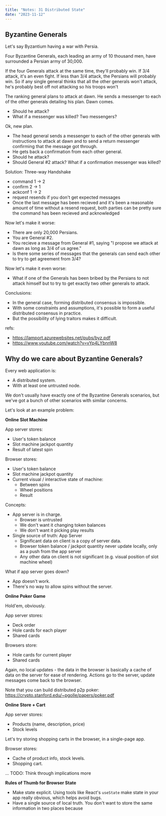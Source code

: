 ```yaml
---
title: "Notes: 31 Distributed State"
date: "2023-11-12"
---
```


## Byzantine Generals

Let's say Byzantium having a war with Persia.

Four Byzantine Generals, each leading an army of 10 thousand men, have
surrounded a Persian army of 30,000.

If the four Generals attack at the same time, they'll probably win. If
3/4 attack, it's an even fight. If less than 3/4 attack, the Persians
will probably win. So if any single general thinks that all the other
generals won't attack, he's probably best off not attacking so his troops won't 

The ranking general plans to attack at dawn. He sends a messenger to
each of the other generals detailing his plan. Dawn comes. 

 - Should he attack?
 - What if a messenger was killed? Two messengers?

Ok, new plan.

 - The head general sends a messenger to each of the other generals with
   instructions to attack at dawn and to send a return messenger
   confirming that the message got through.
 - He gets back a confirmation from each other general.
 - Should he attack?
 - Should General #2 attack? What if a confirmation messenger was killed?

Solution: Three-way Handshake

 - command 1 -> 2
 - confirm 2 -> 1
 - ackconf 1 -> 2
 - request resends if you don't get expected messages
 - Once the last message has been recieved and it's been a reasonable
   amount of time without a resend request, both parties can be pretty sure
   the command has been recieved and acknowledged

Now let's make it worse:

 - There are only 20,000 Persians.
 - You are General #2.
 - You recieve a message from General #1, saying "I propose we attack
   at dawn as long as 3/4 of us agree."
 - Is there some series of messages that the generals can send each other
   to try to get agreement from 3/4?
 
Now let's make it even worse:

 - What if one of the Generals has been bribed by the Persians to not
   attack himself but to try to get exactly two other generals to attack.

Conclusions:

 - In the general case, forming distributed consensus is impossible.
 - With some constraints and assumptions, it's possible to form a
   useful distributed consensus in practice.
 - But the possibility of lying traitors makes it difficult.

refs: 

 - https://lamport.azurewebsites.net/pubs/byz.pdf
 - https://www.youtube.com/watch?v=vYp4LYbnnW8

## Why do we care about Byzantine Generals?

Every web application is:

 - A distributed system.
 - With at least one untrusted node.

We don't usually have exactly one of the Byzantine Generals scenarios,
but we've got a bunch of other scenarios with similar concerns.

Let's look at an example problem:


**Online Slot Machine**

App server stores:

 - User's token balance
 - Slot machine jackpot quantity
 - Result of latest spin

Browser stores:

 - User's token balance
 - Slot machine jackpot quantity
 - Current visual / interactive state of machine:
   - Between spins
   - Wheel positions
   - Result

Concepts:

 - App server is in charge.
   - Browser is untrusted
   - We don't want it changing token balances 
   - We don't want it picking play results
 - Single source of truth: App Server
   - Significant data on client is a copy of server data.
   - Browser token balance / jackpot quantity never update locally, only as
     a push from the app server
   - Any other data on client is not significant (e.g. visual position of
     slot machine wheel)

What if app server goes down? 

 - App doesn't work.
 - There's no way to allow spins without the server.


**Online Poker Game**

Hold'em, obviously. 

App server stores:

 - Deck order
 - Hole cards for each player
 - Shared cards

Browsers store:

 - Hole cards for current player
 - Shared cards

Again, no local updates - the data in the browser is basically a cache of
data on the server for ease of rendering. Actions go to the server, update messages
come back to the browser.

Note that you can build distributed p2p poker: 
https://crypto.stanford.edu/~pgolle/papers/poker.pdf


**Online Store + Cart**

App server stores:

 - Products (name, description, price)
 - Stock levels

Let's try storing shopping carts in the browser, in a single-page app.

Browser stores:

 - Cache of product info, stock levels.
 - Shopping cart.

... TODO: Think through implications more

**Rules of Thumb for Browser State**

 - Make state explicit. Using tools like React's ```useState``` make state in
   your app really obvious, which helps avoid bugs.
 - Have a single source of local truth. You don't want to store the same information
   in two places because
   
